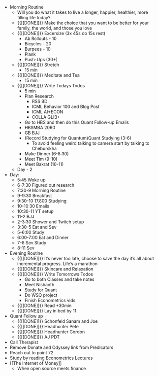 - Morning Routine
    - Will you do what it takes to live a longer, happier, healthier, more filling life today?
    - {{[[DONE]]}} Make the choice that you want to be better for your family, the world, and those you love
    - {{[[DONE]]}} Excersize (3x 45s do 15s rest)
        - Ab Rollouts - 10
        - Bicycles  - 20
        - Burpees - 10
        - Plank 
        - Push-Ups (30+)
    - {{[[DONE]]}} Stretch
        - 15 min
    - {{[[DONE]]}} Meditate and Tea
        - 15 min
    - {{[[DONE]]}} Write Todays Todos
        - 5 min
        - Plan Research
            - RSS BD
            - ICML Behavior 100 and Blog Post
            - ICML AI+ECON
            - COLLA GLIB+
        - Go to HBS and then do this Quant Follow-up Emails
        - HBSMBA 2060
        - GB BJJ
        - (Record Studying for Quantum)Quant Studying (3-6)
            - To avoid feeling weird talking to camera start by talking to Cheburskha
        - Make Dinner (6-8:30)
        - Meet Tim (9-10)
        - Meet Bakrat (10-11)
    - Day - 2
- Day:
    - 5:45 Woke up
    - 6-7:30 Figured out research
    - 7:30-9 Morning Routine
    - 9-9:30 Breakfast
    - 9:30-10 17.800 Studying
    - 10-10:30 Emails
    - 10:30-11 YT setup
    - 11-2 BJJ
    - 2-3:30 Shower and Twitch setup
    - 3:30-5 Eat and Sev
    - 5-6:00 Study
    - 6:00-7:00 Eat and Dinner
    - 7-8 Sev Study
    - 8-11 Sev
- Evening Routine
    - {{[[DONE]]}} It’s never too late, choose to save the day it’s all about incremental progress. Life’s a marathon
    - {{[[DONE]]}} Skincare and Relaxation
    - {{[[DONE]]}} Write Tomorrows Todos
        - Go to both Classes and take notes
        - Meet Nishanth
        - Study for Quant
        - Do WSQ project
        - Finish Econometrics vids
    - {{[[DONE]]}} Read +30min
    - {{[[DONE]]}} Lay in bed by 11
- Quant Follow up
    - {{[[DONE]]}} Schonfeld Sanam and Joe
    - {{[[DONE]]}} Headhunter Pete
    - {{[[DONE]]}} Headhunter Gordon
    - {{[[DONE]]}} AJ PDT
- Call Therapist
- Remove Donate and Odyssey link from Predicators
- Reach out to point 72
- Study by reading Econometrics Lectures
- [[The Internet of Money]]
    - When open source meets finance
